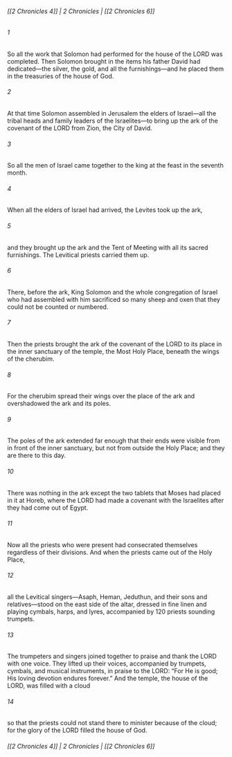 ###### [[2 Chronicles 4]] | 2 Chronicles | [[2 Chronicles 6]]

###### 1
So all the work that Solomon had performed for the house of the LORD was completed. Then Solomon brought in the items his father David had dedicated—the silver, the gold, and all the furnishings—and he placed them in the treasuries of the house of God.
###### 2
At that time Solomon assembled in Jerusalem the elders of Israel—all the tribal heads and family leaders of the Israelites—to bring up the ark of the covenant of the LORD from Zion, the City of David.
###### 3
So all the men of Israel came together to the king at the feast in the seventh month.
###### 4
When all the elders of Israel had arrived, the Levites took up the ark,
###### 5
and they brought up the ark and the Tent of Meeting with all its sacred furnishings. The Levitical priests carried them up.
###### 6
There, before the ark, King Solomon and the whole congregation of Israel who had assembled with him sacrificed so many sheep and oxen that they could not be counted or numbered.
###### 7
Then the priests brought the ark of the covenant of the LORD to its place in the inner sanctuary of the temple, the Most Holy Place, beneath the wings of the cherubim.
###### 8
For the cherubim spread their wings over the place of the ark and overshadowed the ark and its poles.
###### 9
The poles of the ark extended far enough that their ends were visible from in front of the inner sanctuary, but not from outside the Holy Place; and they are there to this day.
###### 10
There was nothing in the ark except the two tablets that Moses had placed in it at Horeb, where the LORD had made a covenant with the Israelites after they had come out of Egypt.
###### 11
Now all the priests who were present had consecrated themselves regardless of their divisions. And when the priests came out of the Holy Place,
###### 12
all the Levitical singers—Asaph, Heman, Jeduthun, and their sons and relatives—stood on the east side of the altar, dressed in fine linen and playing cymbals, harps, and lyres, accompanied by 120 priests sounding trumpets.
###### 13
The trumpeters and singers joined together to praise and thank the LORD with one voice. They lifted up their voices, accompanied by trumpets, cymbals, and musical instruments, in praise to the LORD: “For He is good; His loving devotion endures forever.” And the temple, the house of the LORD, was filled with a cloud
###### 14
so that the priests could not stand there to minister because of the cloud; for the glory of the LORD filled the house of God.

###### [[2 Chronicles 4]] | 2 Chronicles | [[2 Chronicles 6]]
